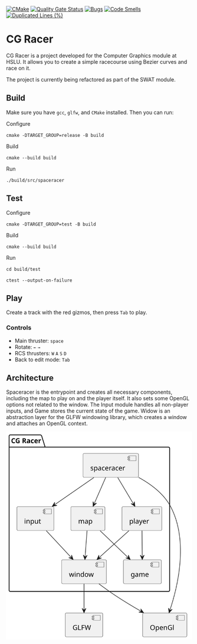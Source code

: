 [![CMake](https://github.com/erzu12/cg_racer/actions/workflows/cmake.yml/badge.svg)](https://github.com/erzu12/cg_racer/actions/workflows/cmake.yml)
[![Quality Gate Status](https://sonarcloud.io/api/project_badges/measure?project=erzu12_cg_racer&metric=alert_status)](https://sonarcloud.io/summary/new_code?id=erzu12_cg_racer)
[![Bugs](https://sonarcloud.io/api/project_badges/measure?project=erzu12_cg_racer&metric=bugs)](https://sonarcloud.io/summary/new_code?id=erzu12_cg_racer)
[![Code Smells](https://sonarcloud.io/api/project_badges/measure?project=erzu12_cg_racer&metric=code_smells)](https://sonarcloud.io/summary/new_code?id=erzu12_cg_racer)
[![Duplicated Lines (%)](https://sonarcloud.io/api/project_badges/measure?project=erzu12_cg_racer&metric=duplicated_lines_density)](https://sonarcloud.io/summary/new_code?id=erzu12_cg_racer)


# CG Racer

CG Racer is a project developed for the Computer Graphics module at HSLU. It allows you to create a simple racecourse using Bezier curves and race on it.

The project is currently being refactored as part of the SWAT module.

## Build

Make sure you have `gcc`, `glfw`, and `CMake` installed.
Then you can run:

Configure
```
cmake -DTARGET_GROUP=release -B build
```

Build
```
cmake --build build
```

Run
```
./build/src/spaceracer
```

## Test

Configure
```
cmake -DTARGET_GROUP=test -B build
```

Build
```
cmake --build build
```

Run
```
cd build/test
```
```
ctest --output-on-failure
```

## Play 

Create a track with the red gizmos, then press `Tab` to play.

### Controls

- Main thruster: `space`
- Rotate: `←` `→`
- RCS thrusters: `W` `A` `S` `D`
- Back to edit mode: `Tab`

## Architecture

Spaceracer is the entrypoint and creates all necessary components, including the map to play on and the player itself. It also sets some OpenGL options not related to the window.
The Input module handles all non-player inputs, and Game stores the current state of the game. Widow is an abstraction layer for the GLFW windowing library, which creates a window and attaches an OpenGL context.

![overview](Docs/Components.svg)
